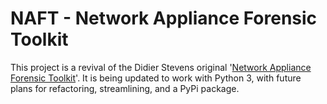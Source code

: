 # NAFT - Network Appliance Forensic Toolkit

This project is a revival of the Didier Stevens original '[Network Appliance Forensic Toolkit](https://github.com/DidierStevens/DidierStevensSuite)'. It is being updated to work with Python 3, with future plans for refactoring, streamlining, and a PyPi package.
